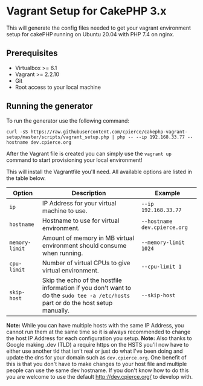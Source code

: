 # Vagrant Setup for CakePHP 3.x

This will generate the config files needed to get your vagrant environment setup for cakePHP running on Ubuntu 20.04 with PHP 7.4 on nginx.

## Prerequisites

- Virtualbox >= 6.1
- Vagrant >= 2.2.10
- Git
- Root access to your local machine

## Running the generator

To run the generator use the following command:

```
curl -sS https://raw.githubusercontent.com/cpierce/cakephp-vagrant-setup/master/scripts/vagrant_setup.php | php -- --ip 192.168.33.77 --hostname dev.cpierce.org
```

After the Vagrant file is created you can simply use the `vagrant up` command to start provisioning your local environment!

This will install the Vagrantfile you'll need. All available options are listed in the table below.

| Option           | Description                                                             | Example                      |
|------------------|-------------------------------------------------------------------------|------------------------------|
| `ip`           | IP Address for your virtual machine to use.                             | `--ip 192.168.33.77` |
| `hostname`     | Hostname to use for virtual environment.                                | `--hostname dev.cpierce.org`     |
| `memory-limit` | Amount of memory in MB virtual environment should consume when running. | `--memory-limit 1024`        |
| `cpu-limit`    | Number of virtual CPUs to give virtual environment.                     | `--cpu-limit 1`              |
| `skip-host`    | Skip the echo of the hostfile information if you don't want to do the `sudo tee -a /etc/hosts` part or do the host setup manually.                          | `--skip-host` |

**Note:** While you can have multiple hosts with the same IP Address, you cannot run them at the same time so it is always recommended to change the host IP Address for each configuration you setup.
**Note:** Also thanks to Google making .dev (TLD) a require https on the HSTS you'll now have to either use another tld that isn't real or just do what I've been doing and update the dns for your domain such
as `dev.cpierce.org`.  One benefit of this is that you don't have to make changes to your host file and multiple people can use the same dev hostname. If you don't know how to do this you are welcome to use
the default http://dev.cpierce.org/ to develop with.
